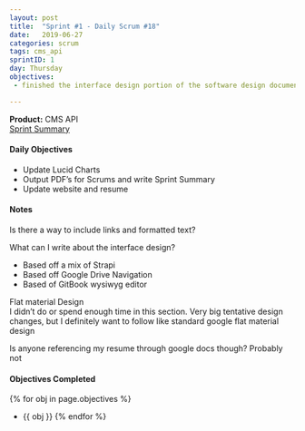```yaml
---
layout: post
title:  "Sprint #1 - Daily Scrum #18"
date:   2019-06-27
categories: scrum
tags: cms_api
sprintID: 1
day: Thursday
objectives:
 - finished the interface design portion of the software design document

---
```



<b>Product:</b> CMS API  
[Sprint Summary](/blog/projects/cms-sprint-1)

#### Daily Objectives
* Update Lucid Charts
* Output PDF’s for Scrums and write Sprint Summary
* Update website and resume

#### Notes

Is there a way to include links and formatted text?

What can I write about the interface design?

* Based off a mix of Strapi
* Based off Google Drive Navigation
* Based of GitBook wysiwyg editor

Flat material Design  
I didn’t do or spend enough time in this section.  Very big tentative design changes, but I definitely want to follow like standard google flat material design

Is anyone referencing my resume through google docs though? Probably not


#### Objectives Completed
{% for obj in page.objectives %}
* {{ obj }}
{% endfor %}

<!--#### Thoughts/Questions to Come Back To-->
<!--* Link all the Sprints in the Overview Page-->

<!-- #### Lessons Learned
* Lorem ipsum dolor sit amet, id modo summo tibique nam, ei dolorem vituperata elaboraret quo, pro blandit appareat perfecto eu.
* Lorem ipsum dolor sit amet, id modo summo tibique nam, ei dolorem vituperata elaboraret quo, pro blandit appareat perfecto eu.

#### Plans for Tomorrow
* Lorem ipsum dolor sit amet, id modo summo tibique nam, ei dolorem vituperata elaboraret quo, pro blandit appareat perfecto eu.
* Lorem ipsum dolor sit amet, id modo summo tibique nam, ei dolorem vituperata elaboraret quo, pro blandit appareat perfecto eu. -->